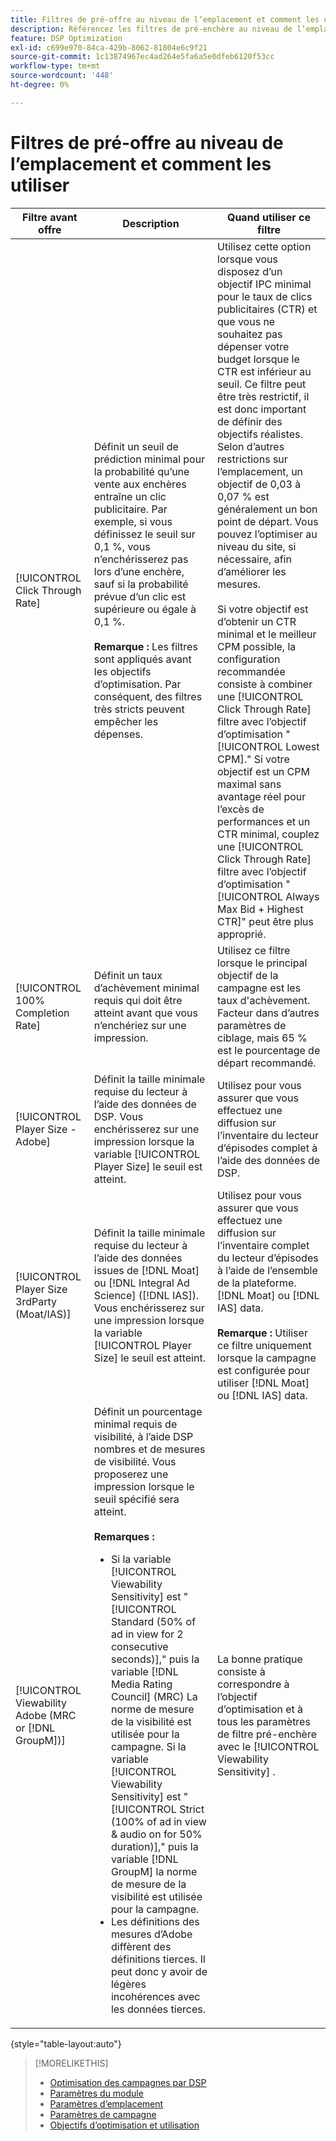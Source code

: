 ```yaml
---
title: Filtres de pré-offre au niveau de l’emplacement et comment les utiliser
description: Référencez les filtres de pré-enchère au niveau de l’emplacement disponibles et découvrez comment les utiliser.
feature: DSP Optimization
exl-id: c699e970-84ca-429b-8062-81804e6c9f21
source-git-commit: 1c13874967ec4ad264e5fa6a5e0dfeb6120f53cc
workflow-type: tm+mt
source-wordcount: '448'
ht-degree: 0%

---
```


# Filtres de pré-offre au niveau de l’emplacement et comment les utiliser

| Filtre avant offre | Description | Quand utiliser ce filtre |
| ---------------| ----------- | ---------------------- |
| [!UICONTROL Click Through Rate] | Définit un seuil de prédiction minimal pour la probabilité qu’une vente aux enchères entraîne un clic publicitaire. Par exemple, si vous définissez le seuil sur 0,1 %, vous n’enchérisserez pas lors d’une enchère, sauf si la probabilité prévue d’un clic est supérieure ou égale à 0,1 %.<br><br><b>Remarque :</b> Les filtres sont appliqués avant les objectifs d’optimisation. Par conséquent, des filtres très stricts peuvent empêcher les dépenses. | Utilisez cette option lorsque vous disposez d’un objectif IPC minimal pour le taux de clics publicitaires (CTR) et que vous ne souhaitez pas dépenser votre budget lorsque le CTR est inférieur au seuil. Ce filtre peut être très restrictif, il est donc important de définir des objectifs réalistes. Selon d’autres restrictions sur l’emplacement, un objectif de 0,03 à 0,07 % est généralement un bon point de départ. Vous pouvez l’optimiser au niveau du site, si nécessaire, afin d’améliorer les mesures.<br><br>Si votre objectif est d’obtenir un CTR minimal et le meilleur CPM possible, la configuration recommandée consiste à combiner une [!UICONTROL Click Through Rate] filtre avec l’objectif d’optimisation &quot;[!UICONTROL Lowest CPM].&quot; Si votre objectif est un CPM maximal sans avantage réel pour l’excès de performances et un CTR minimal, couplez une [!UICONTROL Click Through Rate] filtre avec l’objectif d’optimisation &quot;[!UICONTROL Always Max Bid + Highest CTR]&quot; peut être plus approprié. |
| [!UICONTROL 100% Completion Rate] | Définit un taux d’achèvement minimal requis qui doit être atteint avant que vous n’enchériez sur une impression. | Utilisez ce filtre lorsque le principal objectif de la campagne est les taux d&#39;achèvement. Facteur dans d’autres paramètres de ciblage, mais 65 % est le pourcentage de départ recommandé. |
| [!UICONTROL Player Size - Adobe] | Définit la taille minimale requise du lecteur à l’aide des données de DSP. Vous enchérisserez sur une impression lorsque la variable [!UICONTROL Player Size] le seuil est atteint. | Utilisez pour vous assurer que vous effectuez une diffusion sur l’inventaire du lecteur d’épisodes complet à l’aide des données de DSP. |
| [!UICONTROL Player Size 3rdParty (Moat/IAS)] | Définit la taille minimale requise du lecteur à l’aide des données issues de [!DNL Moat] ou [!DNL Integral Ad Science] ([!DNL IAS]). Vous enchérisserez sur une impression lorsque la variable [!UICONTROL Player Size] le seuil est atteint. | Utilisez pour vous assurer que vous effectuez une diffusion sur l’inventaire complet du lecteur d’épisodes à l’aide de l’ensemble de la plateforme. [!DNL Moat] ou [!DNL IAS] data.<br><br><b>Remarque :</b> Utiliser ce filtre uniquement lorsque la campagne est configurée pour utiliser [!DNL Moat] ou [!DNL IAS] data. |
| [!UICONTROL Viewability Adobe (MRC or [!DNL GroupM])] | Définit un pourcentage minimal requis de visibilité, à l’aide DSP nombres et de mesures de visibilité. Vous proposerez une impression lorsque le seuil spécifié sera atteint.<br><br><b>Remarques :</b><ul><li>Si la variable [!UICONTROL Viewability Sensitivity] est &quot;[!UICONTROL Standard (50% of ad in view for 2 consecutive seconds)],&quot; puis la variable [!DNL Media Rating Council] (MRC) La norme de mesure de la visibilité est utilisée pour la campagne. Si la variable [!UICONTROL Viewability Sensitivity] est &quot;[!UICONTROL Strict (100% of ad in view & audio on for 50% duration)],&quot; puis la variable [!DNL GroupM] la norme de mesure de la visibilité est utilisée pour la campagne.</li><li>Les définitions des mesures d’Adobe diffèrent des définitions tierces. Il peut donc y avoir de légères incohérences avec les données tierces.</li></ul> | La bonne pratique consiste à correspondre à l’objectif d’optimisation et à tous les paramètres de filtre pré-enchère avec le [!UICONTROL Viewability Sensitivity] . |

{style=&quot;table-layout:auto&quot;}

>[!MORELIKETHIS]
>
>* [Optimisation des campagnes par DSP](optimization-how-dsp-optimizes-campaigns.md)
>* [Paramètres du module](/help/dsp/campaign-management/packages/package-settings.md)
>* [Paramètres d’emplacement](/help/dsp/campaign-management/placements/placement-settings.md)
>* [Paramètres de campagne](/help/dsp/campaign-management/campaigns/campaign-settings.md)
>* [Objectifs d’optimisation et utilisation](optimization-goals.md)

